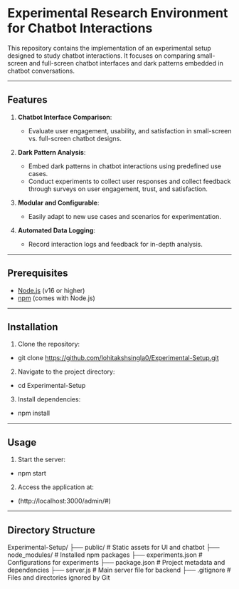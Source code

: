 # Experimental Research Environment for Chatbot Interactions

This repository contains the implementation of an experimental setup designed to study chatbot interactions. It focuses on comparing small-screen and full-screen chatbot interfaces and dark patterns embedded in chatbot conversations.

---

## Features

1. **Chatbot Interface Comparison**:
   - Evaluate user engagement, usability, and satisfaction in small-screen vs. full-screen chatbot designs.

2. **Dark Pattern Analysis**:
   - Embed dark patterns in chatbot interactions using predefined use cases.
   - Conduct experiments to collect user responses and collect feedback through surveys on user engagement, trust, and satisfaction.

3. **Modular and Configurable**:
   - Easily adapt to new use cases and scenarios for experimentation.

4. **Automated Data Logging**:
   - Record interaction logs and feedback for in-depth analysis.

---

## Prerequisites

- [Node.js](https://nodejs.org/) (v16 or higher)
- [npm](https://www.npmjs.com/) (comes with Node.js)

---

## Installation

1. Clone the repository:
-  git clone https://github.com/lohitakshsingla0/Experimental-Setup.git

2. Navigate to the project directory:
-  cd Experimental-Setup

3. Install dependencies:
-  npm install

---

## Usage

1. Start the server:
-  npm start

2. Access the application at:
-  (http://localhost:3000/admin/#)

---

## Directory Structure

Experimental-Setup/
├── public/             # Static assets for UI and chatbot
├── node_modules/       # Installed npm packages
├── experiments.json    # Configurations for experiments
├── package.json        # Project metadata and dependencies
├── server.js           # Main server file for backend
├── .gitignore          # Files and directories ignored by Git


